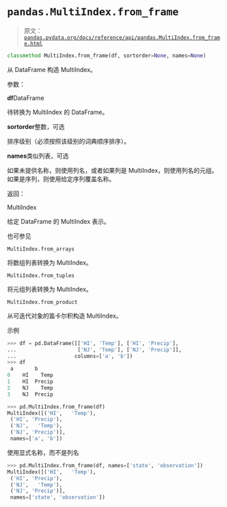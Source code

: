 # `pandas.MultiIndex.from_frame`

> 原文：[`pandas.pydata.org/docs/reference/api/pandas.MultiIndex.from_frame.html`](https://pandas.pydata.org/docs/reference/api/pandas.MultiIndex.from_frame.html)

```py
classmethod MultiIndex.from_frame(df, sortorder=None, names=None)
```

从 DataFrame 构造 MultiIndex。

参数：

**df**DataFrame

待转换为 MultiIndex 的 DataFrame。

**sortorder**整数，可选

排序级别（必须按照该级别的词典顺序排序）。

**names**类似列表，可选

如果未提供名称，则使用列名，或者如果列是 MultiIndex，则使用列名的元组。如果是序列，则使用给定序列覆盖名称。

返回：

MultiIndex

给定 DataFrame 的 MultiIndex 表示。

也可参见

`MultiIndex.from_arrays`

将数组列表转换为 MultiIndex。

`MultiIndex.from_tuples`

将元组列表转换为 MultiIndex。

`MultiIndex.from_product`

从可迭代对象的笛卡尔积构造 MultiIndex。

示例

```py
>>> df = pd.DataFrame([['HI', 'Temp'], ['HI', 'Precip'],
...                    ['NJ', 'Temp'], ['NJ', 'Precip']],
...                   columns=['a', 'b'])
>>> df
 a       b
0    HI    Temp
1    HI  Precip
2    NJ    Temp
3    NJ  Precip 
```

```py
>>> pd.MultiIndex.from_frame(df)
MultiIndex([('HI',   'Temp'),
 ('HI', 'Precip'),
 ('NJ',   'Temp'),
 ('NJ', 'Precip')],
 names=['a', 'b']) 
```

使用显式名称，而不是列名

```py
>>> pd.MultiIndex.from_frame(df, names=['state', 'observation'])
MultiIndex([('HI',   'Temp'),
 ('HI', 'Precip'),
 ('NJ',   'Temp'),
 ('NJ', 'Precip')],
 names=['state', 'observation']) 
```
